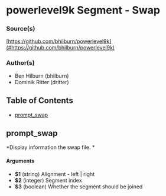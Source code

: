 # powerlevel9k Segment - Swap


### Source(s)

[https://github.com/bhilburn/powerlevel9k](#https://github.com/bhilburn/powerlevel9k)


### Author(s)

- Ben Hilburn (bhilburn)
- Dominik Ritter (dritter)


## Table of Contents

- [prompt_swap](#prompt_swap)

## prompt_swap
*Display information the swap file. *

#### Arguments

- **$1** (string) Alignment - left | right
- **$2** (integer) Segment index
- **$3** (boolean) Whether the segment should be joined


